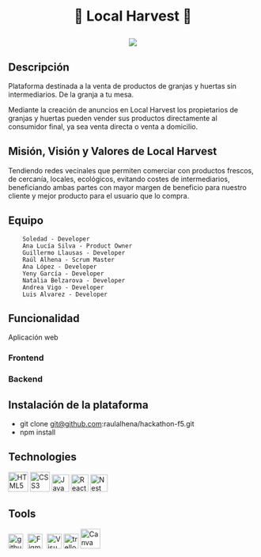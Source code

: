 # <p align="center"> :carrot: Local Harvest :tomato:

  <p align="center">
   <img src="https://img.shields.io/badge/STATUS-EN%20DESAROLLO-green">
   </p>
</p>

## Descripción
Plataforma destinada a la venta de productos de granjas y huertas sin intermediarios. De la granja a tu mesa.

Mediante la creación de anuncios en Local Harvest los propietarios de granjas y huertas pueden vender sus productos directamente al consumidor final, ya sea venta directa o venta a domicilio.

## Misión, Visión y Valores de Local Harvest

Tendiendo redes vecinales que permiten comerciar con productos frescos, de cercanía, locales, ecológicos, evitando costes de intermediarios, beneficiando ambas partes con mayor margen de beneficio para nuestro cliente y mejor producto para el usuario que lo compra.

## Equipo

        Soledad - Developer
        Ana Lucía Silva - Product Owner
        Guillermo Llausas - Developer
        Raúl Alhena - Scrum Master
        Ana López - Developer
        Yeny García - Developer
        Natalia Belzarova - Developer
        Andrea Vigo - Developer
        Luis Alvarez - Developer

## Funcionalidad

Aplicación web

### Frontend
### Backend



## Instalación de la plataforma

- git clone git@github.com:raulalhena/hackathon-f5.git
- npm install


## Technologies

<div align="">
<img src="https://profilinator.rishav.dev/skills-assets/html5-original-wordmark.svg" alt="HTML5" height="40" />
<img src="https://profilinator.rishav.dev/skills-assets/css3-original-wordmark.svg" alt="CSS3" height="40" />
<img src="https://profilinator.rishav.dev/skills-assets/javascript-original.svg" alt="JavaScript" height="35" />
<img src="https://profilinator.rishav.dev/skills-assets/react-original-wordmark.svg" alt="React" height="35" />
<img src="https://d33wubrfki0l68.cloudfront.net/e937e774cbbe23635999615ad5d7732decad182a/26072/logo-small.ede75a6b.svg" alt="Nest" height="35" </div>


## Tools

<div align="">
<img src="https://cdn-icons-png.flaticon.com/512/25/25231.png" alt="github" width="30" heigth="30"/>
<img style="margin: 5px" src="https://profilinator.rishav.dev/skills-assets/figma-icon.svg" alt="Figma" height="30" />
<img src="https://upload.wikimedia.org/wikipedia/commons/thumb/9/9a/Visual_Studio_Code_1.35_icon.svg/512px-Visual_Studio_Code_1.35_icon.svg.png" alt="VisualStudioCode" height="30" />
<img src="https://w7.pngwing.com/pngs/115/721/png-transparent-trello-social-icons-icon.png" alt="trello" width="30" heigth="30"/>
 <img src="https://1000marcas.net/wp-content/uploads/2020/01/logo-Canva.png" alt="Canva" width="40" heigth="40"/>



